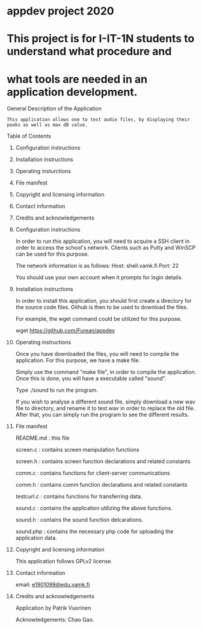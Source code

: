 # appdev project 2020

# This project is for I-IT-1N students to understand what procedure and 
# what tools are needed in an application development.

General Description of the Application

	This application allows one to test audio files, by displaying their peaks as well as max dB value.

Table of Contents
1. Configuration instructions
2. Installation instructions
3. Operating insturctions
4. File manifest
5. Copyright and licensing information
6. Contact information
7. Credits and acknowledgements

1. Configuration instructions

	In order to run this application, you will need to acquire a SSH client
	in order to access the school's network. Clients such as Putty and WinSCP
	can be used for this purpose.

	The network information is as follows:
	Host: shell.vamk.fi
	Port: 22

	You should use your own account when it prompts for login details.

2. Installation instructions

	In order to install this application, you should first create a directory
	for the source code files. Github is then to be used to download the files.

	For example, the wget command could be utilized for this purpose.

	wget https://github.com/Furean/appdev

3. Operating instructions

	Once you have downloaded the files, you will need to compile the
	application. For this purpose, we have a make file.

	Simply use the command "make file", in order to compile the application.
	Once this is done, you will have a executable called "sound".
	
	Type ./sound to run the program.

	If you wish to analyse a different sound file, simply download a new wav
	file to directory, and rename it to test.wav in order to replace the old
	file. After that, you can simply run the program to see the different
	results.

4. File manifest

	README.md : 		this file

	screen.c : 			contains screen manipulation functions

	screen.h : 			contains screen function declarations and related 
	constants

	comm.c : 			contains functions for client-server communications

	comm.h : 			contains comm function declarations and related 
	constants

	testcurl.c : 		contains functions for transferring data.

	sound.c : 			contains the application utilizing the above functions.

	sound.h :			contains the sound function delcarations.

	sound.php :			contains the necessary php code for uploading
	the application data.

5. Copyright and licensing information

	This application follows GPLv2 license.

6. Contact information

	email: e1901099@edu.vamk.fi

7. Credits and acknowledgements

	Application by Patrik Vuorinen
	
	Acknowledgements: Chao Gao.

